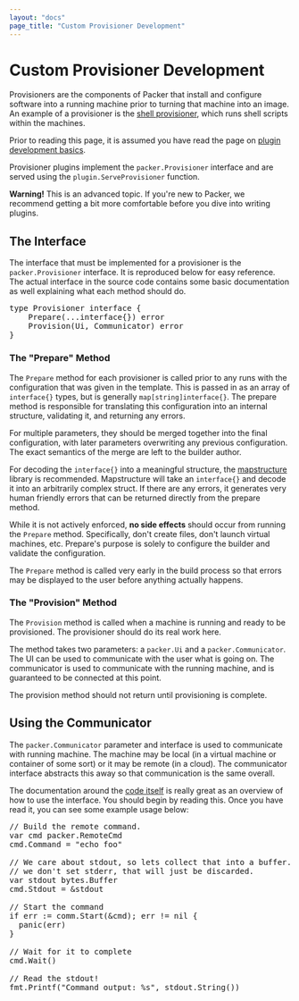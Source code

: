 ```yaml
---
layout: "docs"
page_title: "Custom Provisioner Development"
---
```


# Custom Provisioner Development

Provisioners are the components of Packer that install and configure
software into a running machine prior to turning that machine into an
image. An example of a provisioner is the [shell provisioner](/docs/provisioners/shell.html),
which runs shell scripts within the machines.

Prior to reading this page, it is assumed you have read the page on
[plugin development basics](/docs/extend/developing-plugins.html).

Provisioner plugins implement the `packer.Provisioner` interface and
are served using the `plugin.ServeProvisioner` function.

<div class="alert alert-block">
  <strong>Warning!</strong> This is an advanced topic. If you're new to Packer,
  we recommend getting a bit more comfortable before you dive into writing
  plugins.
</div>


## The Interface

The interface that must be implemented for a provisioner is the
`packer.Provisioner` interface. It is reproduced below for easy reference.
The actual interface in the source code contains some basic documentation as well explaining
what each method should do.


<pre class="prettyprint">
type Provisioner interface {
	Prepare(...interface{}) error
	Provision(Ui, Communicator) error
}
</pre>

### The "Prepare" Method

The `Prepare` method for each provisioner is called prior to any runs with
the configuration that was given in the template. This is passed in as
an array of `interface{}` types, but is generally `map[string]interface{}`. The prepare
method is responsible for translating this configuration into an internal
structure, validating it, and returning any errors.

For multiple parameters, they should be merged together into the final
configuration, with later parameters overwriting any previous configuration.
The exact semantics of the merge are left to the builder author.

For decoding the `interface{}` into a meaningful structure, the
[mapstructure](https://github.com/mitchellh/mapstructure) library is recommended.
Mapstructure will take an `interface{}` and decode it into an arbitrarily
complex struct. If there are any errors, it generates very human friendly
errors that can be returned directly from the prepare method.

While it is not actively enforced, **no side effects** should occur from
running the `Prepare` method. Specifically, don't create files, don't launch
virtual machines, etc. Prepare's purpose is solely to configure the builder
and validate the configuration.

The `Prepare` method is called very early in the build process so that
errors may be displayed to the user before anything actually happens.

### The "Provision" Method

The `Provision` method is called when a machine is running and ready
to be provisioned. The provisioner should do its real work here.

The method takes two parameters: a `packer.Ui` and a `packer.Communicator`.
The UI can be used to communicate with the user what is going on. The
communicator is used to communicate with the running machine, and is
guaranteed to be connected at this point.

The provision method should not return until provisioning is complete.

## Using the Communicator

The `packer.Communicator` parameter and interface is used to communicate
with running machine. The machine may be local (in a virtual machine or
container of some sort) or it may be remote (in a cloud). The communicator
interface abstracts this away so that communication is the same overall.

The documentation around the [code itself](https://github.com/mitchellh/packer/blob/master/packer/communicator.go)
is really great as an overview of how to use the interface. You should begin
by reading this. Once you have read it, you can see some example usage below:

<pre class="prettyprint">
// Build the remote command.
var cmd packer.RemoteCmd
cmd.Command = "echo foo"

// We care about stdout, so lets collect that into a buffer. Since
// we don't set stderr, that will just be discarded.
var stdout bytes.Buffer
cmd.Stdout = &stdout

// Start the command
if err := comm.Start(&cmd); err != nil {
  panic(err)
}

// Wait for it to complete
cmd.Wait()

// Read the stdout!
fmt.Printf("Command output: %s", stdout.String())
</pre>
